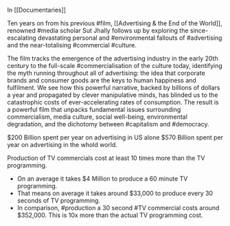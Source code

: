 In [[Documentaries]]



Ten years on from his previous #film, [[Advertising & the End of the World]], renowned #media scholar Sut Jhally follows up by exploring the since-escalating devastating personal and #environmental fallouts of #advertising and the near-totalising #commercial #culture.

The film tracks the emergence of the advertising industry in the early 20th century to the full-scale #commercialisation of the culture today, identifying the myth running throughout all of advertising: the idea that corporate brands and consumer goods are the keys to human happiness and fulfilment. We see how this powerful narrative, backed by billions of dollars a year and propagated by clever manipulative minds, has blinded us to the catastrophic costs of ever-accelerating rates of consumption. The result is a powerful film that unpacks fundamental issues surrounding commercialism, media culture, social well-being, environmental degradation, and the dichotomy between #capitalism and #democracy.

$200 Billion spent per year on advertising in US alone
$570 Billion spent per year on advertising in the whold world.

Production of TV commercials cost at least 10 times more than the TV programming.
- On an average it takes $4 Million to produce a 60 minute TV programming.
- That means on average it takes around $33,000 to produce every 30 seconds of TV programming.
- In comparison, #production a 30 second #TV commercial costs around $352,000. This is 10x more than the actual TV programming cost.